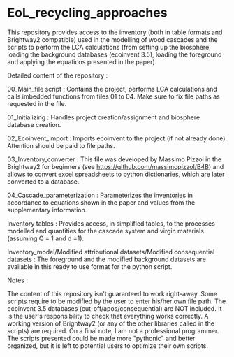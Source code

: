 # EoL_recycling_approaches

This repository provides access to the inventory (both in table formats and Brightway2 compatible) used in the modelling of wood cascades and the scripts to perform the LCA calculations (from setting up the biosphere, loading the background databases (ecoinvent 3.5), loading the foreground and applying the equations presented in the paper).

Detailed content of the repository : 

00_Main_file script : Contains the project, performs LCA calculations and calls imbedded functions from files 01 to 04. Make sure to fix file paths as requested in the file.

01_Initializing : Handles project creation/assignment and biosphere database creation.

02_Ecoinvent_import : Imports ecoinvent to the project (if not already done). Attention should be paid to file paths.

03_Inventory_converter : This file was developed by Massimo Pizzol in the Brightway2 for beginners (see https://github.com/massimopizzol/B4B) and allows to convert excel spreadsheets to python dictionaries, which are later converted to a database. 

04_Cascade_parameterization : Parameterizes the inventories in accordance to equations shown in the paper and values from the supplementary information.

Inventory tables : Provides access, in simplified tables, to the processes modelled and quantities for the cascade system and virgin materials (assuming Q = 1 and d =1). 

Inventory_model/Modified attributional datasets/Modified consequential datasets : The foreground and the modified background datasets are available in this ready to use format for the python script. 

Notes :

The content of this repository isn't guaranteed to work right-away. Some scripts require to be modified by the user to enter his/her own file path. The ecoinvent 3.5 databases (cut-off/apos/consequential) are NOT included. It is the user's responsibility to check that everything works correctly. A working version of Brightway2 (or any of the other libraries called in the scripts) are required. On a final note, I am not a professional programmer. The scripts presented could be made more "pythonic" and better organized, but it is left to potential users to optimize their own scripts.



